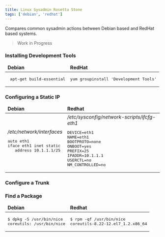 ```yaml
---
title: Linux Sysadmin Rosetta Stone
tags: ['debian', 'redhat']
---
```


Compares common sysadmin actions between Debian based and RedHat based systems.

> Work in Progress

### Installing Development Tools

<table>
<thead>
<tr>
<td>
<strong>Debian</strong>
</td>
<td>
<strong>RedHat</strong>
</td>
</tr>
</thead>
<tbody>
<tr>
<td>
<pre> apt-get build-essential</pre>
</td>
<td>
<pre>yum groupinstall 'Development Tools'</pre>
</td>
</tr>
</tbody>
</table>


### Configuring a Static IP

<table>
<thead>
<tr><td><strong>Debian</strong> </td><td><strong> Redhat</strong></td></tr>
</thead>
<tbody>
<tr>
<td>
<i>/etc/network/interfaces</i>
<pre>
auto eth1
iface eth1 inet static
   address 10.1.1.1/25
</pre>
</td>
<td>
 <i>/etc/sysconfig/network-scripts/ifcfg-eth1</i>
<pre>
DEVICE=eth1
NAME=eth1
BOOTPROTO=none
ONBOOT=yes
PREFIX=25
IPADDR=10.1.1.1
USERCTL=no
NM_CONTROLLED=no
</pre>
</td>
</tr>
</tbody>
</table>

### Configure a Trunk

### Find a Package

<table>
<thead>
<tr><td><strong>Debian</strong> </td><td><strong> Redhat</strong></td></tr>
</thead>
<tbody>
<tr>
<td>
<pre>
$ dpkg -S /usr/bin/nice
coreutils: /usr/bin/nice
</pre>
</td>
<td>
<pre>
$ rpm -qf /usr/bin/nice
coreutils-8.22-12.el7_1.2.x86_64
</pre>
</td></tr>
</tbody>
</table>
